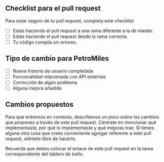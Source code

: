 ## Checklist para el pull request
Para estar seguro de tu pull request, completa este checklist

- [ ] Estás haciendo el pull request a una rama diferente a la de master.
- [ ] Estás haciendo el pull request desde la rama correcta. 
- [ ] Tu código compila sin errores.

## Tipo de cambio para PetroMiles

- [ ] Nueva historia de usuario completada
- [ ] Funcionalidad relacionada con API externas
- [ ] Corrección de algún problema
- [ ] Alguna mejora añadida

## Cambios propuestos
Para que entremos en contexto, descríbenos un poco sobre los cambios que propones a través de este pull request. 
Céntrate en mencionar qué implementaste, por qué lo implementaste y qué mejoras trae.
Si tienes alguna otra cosa que crees conveniente agregar referente a este pull request, siéntete libre de hacerlo.

Recuerda que debes colocar el enlace de este pull request en la tarea correspondiente del tablero de trello. 
